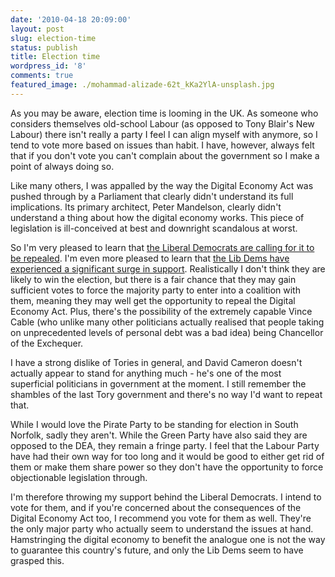 ```yaml
---
date: '2010-04-18 20:09:00'
layout: post
slug: election-time
status: publish
title: Election time
wordpress_id: '8'
comments: true
featured_image: ./mohammad-alizade-62t_kKa2YlA-unsplash.jpg
---
```


As you may be aware, election time is looming in the UK. As someone who considers themselves old-school Labour (as opposed to Tony Blair's New Labour) there isn't really a party I feel I can align myself with anymore, so I tend to vote more based on issues than habit. I have, however, always felt that if you don't vote you can't complain about the government so I make a point of always doing so.

Like many others, I was appalled by the way the Digital Economy Act was pushed through by a Parliament that clearly didn't understand its full implications. Its primary architect, Peter Mandelson, clearly didn't understand a thing about how the digital economy works. This piece of legislation is ill-conceived at best and downright scandalous at worst.

So I'm very pleased to learn that [the Liberal Democrats are calling for it to be repealed](http://www.networkworld.com/news/2010/041710-clegg-reaffirms-lib-dem-opposition.html). I'm even more pleased to learn that [the Lib Dems have experienced a significant surge in support](http://news.theage.com.au/breaking-news-world/liberal-democrats-surge-in-uk-election-20100419-smuw.html). Realistically I don't think they are likely to win the election, but there is a fair chance that they may gain sufficient votes to force the majority party to enter into a coalition with them, meaning they may well get the opportunity to repeal the Digital Economy Act. Plus, there's the possibility of the extremely capable Vince Cable (who unlike many other politicians actually realised that people taking on unprecedented levels of personal debt was a bad idea) being Chancellor of the Exchequer.

I have a strong dislike of Tories in general, and David Cameron doesn't actually appear to stand for anything much - he's one of the most superficial politicians in government at the moment. I still remember the shambles of the last Tory government and there's no way I'd want to repeat that.

While I would love the Pirate Party to be standing for election in South Norfolk, sadly they aren't. While the Green Party have also said they are opposed to the DEA, they remain a fringe party. I feel that the Labour Party have had their own way for too long and it would be good to either get rid of them or make them share power so they don't have the opportunity to force objectionable legislation through.

I'm therefore throwing my support behind the Liberal Democrats. I intend to vote for them, and if you're concerned about the consequences of the Digital Economy Act too, I recommend you vote for them as well. They're the only major party who actually seem to understand the issues at hand. Hamstringing the digital economy to benefit the analogue one is not the way to guarantee this country's future, and only the Lib Dems seem to have grasped this.
